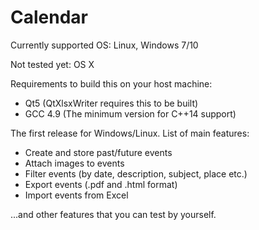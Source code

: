 # Calendar

Currently supported OS: Linux, Windows 7/10

Not tested yet: OS X

Requirements to build this on your host machine:
- Qt5 (QtXlsxWriter requires this to be built)
- GCC 4.9 (The minimum version for C++14 support)

The first release for Windows/Linux.
List of main features:
- Create and store past/future events
- Attach images to events
- Filter events (by date, description, subject, place etc.)
- Export events (.pdf and .html format)
- Import events from Excel

...and other features that you can test by yourself.